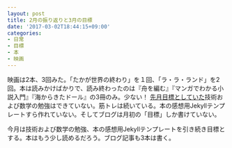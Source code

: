 ```yaml
---
layout: post
title: 2月の振り返りと3月の目標
date: '2017-03-02T18:44:15+09:00'
categories:
- 日常
- 目標
- 本
- 映画
---
```


映画は2本、3回みた。「たかが世界の終わり」を１回、「ラ・ラ・ランド」を2回。本は読みかけばかりで、読み終わったのは『舟を編む』『マンガでわかる小説入門』『海からきたドール』の3冊のみ。少ない！
[先月目標としていた](/movabletype/2017/02/jan-review.html)技術および数学の勉強はできていない。筋トレは続いている。本の感想用Jekyllテンプレートすら作れていない。そしてブログは月初の「目標」しか書けていない。

今月は技術および数学の勉強、本の感想用Jekyllテンプレートを引き続き目標とする。本はもう少し読めるだろう。ブログ記事も3本は書く。
